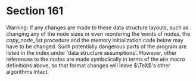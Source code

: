 # Section 161

Warning: If any changes are made to these data structure layouts, such as changing any of the node sizes or even reordering the words of nodes, the *copy_node_list* procedure and the memory initialization code below may have to be changed.
Such potentially dangerous parts of the program are listed in the index under 'data structure assumptions'.
However, other references to the nodes are made symbolically in terms of the `WEB` macro definitions above, so that format changes will leave $\TeX$'s other algorithms intact.

